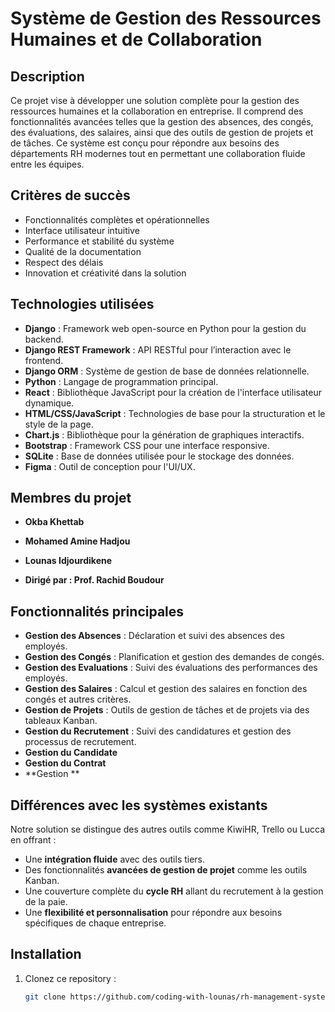# Système de Gestion des Ressources Humaines et de Collaboration

## Description
Ce projet vise à développer une solution complète pour la gestion des ressources humaines et la collaboration en entreprise. Il comprend des fonctionnalités avancées telles que la gestion des absences, des congés, des évaluations, des salaires, ainsi que des outils de gestion de projets et de tâches. Ce système est conçu pour répondre aux besoins des départements RH modernes tout en permettant une collaboration fluide entre les équipes.

## Critères de succès
- Fonctionnalités complètes et opérationnelles
- Interface utilisateur intuitive
- Performance et stabilité du système
- Qualité de la documentation
- Respect des délais
- Innovation et créativité dans la solution

## Technologies utilisées
- **Django** : Framework web open-source en Python pour la gestion du backend.
- **Django REST Framework** : API RESTful pour l’interaction avec le frontend.
- **Django ORM** : Système de gestion de base de données relationnelle.
-  **Python** : Langage de programmation principal.
-  **React** : Bibliothèque JavaScript pour la création de l'interface utilisateur dynamique.
- **HTML/CSS/JavaScript** : Technologies de base pour la structuration et le style de la page.
- **Chart.js** : Bibliothèque pour la génération de graphiques interactifs.
- **Bootstrap** : Framework CSS pour une interface responsive.
- **SQLite** : Base de données utilisée pour le stockage des données.
- **Figma** : Outil de conception pour l'UI/UX.

## Membres du projet
- **Okba Khettab**
- **Mohamed Amine Hadjou**
- **Lounas Idjourdikene**
  
- **Dirigé par : Prof. Rachid Boudour**

## Fonctionnalités principales
- **Gestion des Absences** : Déclaration et suivi des absences des employés.
- **Gestion des Congés** : Planification et gestion des demandes de congés.
- **Gestion des Evaluations** : Suivi des évaluations des performances des employés.
- **Gestion des Salaires** : Calcul et gestion des salaires en fonction des congés et autres critères.
- **Gestion de Projets** : Outils de gestion de tâches et de projets via des tableaux Kanban.
- **Gestion du Recrutement** : Suivi des candidatures et gestion des processus de recrutement.
- **Gestion du Candidate**
- **Gestion du Contrat**
- **Gestion **
## Différences avec les systèmes existants
Notre solution se distingue des autres outils comme KiwiHR, Trello ou Lucca en offrant :
- Une **intégration fluide** avec des outils tiers.
- Des fonctionnalités **avancées de gestion de projet** comme les outils Kanban.
- Une couverture complète du **cycle RH** allant du recrutement à la gestion de la paie.
- Une **flexibilité et personnalisation** pour répondre aux besoins spécifiques de chaque entreprise.

## Installation
1. Clonez ce repository :
   ```bash
   git clone https://github.com/coding-with-lounas/rh-management-system.git
